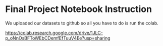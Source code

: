 # Final Project Notebook Instruction

We uploaded our datasets to github so all you have to do is run the colab.

https://colab.research.google.com/drive/1JLC-p_oNnOsBFToWEbCDemfEfTuuV4Ee?usp=sharing
